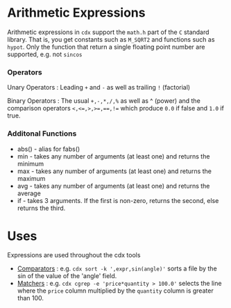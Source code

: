 # Arithmetic Expressions

Arithmetic expressions in `cdx` support the `math.h` part of the `C` standard library. That is, you get constants such as `M_SQRT2` and functions such as `hypot`. Only the function that return a single floating point number are supported, e.g. not `sincos`

### Operators

Unary Operators : Leading `+` and `-` as well as trailing `!` (factorial)

Binary Operators : The usual `+,-,*,/,%` as well as ^ (power) and the comparison operators `<,<=,>,>=,==,!=` which produce `0.0` if false and `1.0` if true.

### Additonal Functions

* abs() - alias for fabs()
* min - takes any number of arguments (at least one) and returns the minimum
* max - takes any number of arguments (at least one) and returns the maximum
* avg - takes any number of arguments (at least one) and returns the average
* if - takes 3 arguments. If the first is non-zero, returns the second, else returns the third.

# Uses

Expressions are used throughout the cdx tools

* [Comparators](Comparator.md) : e.g. `cdx sort -k ',expr,sin(angle)'` sorts a file by the sin of the value of the 'angle' field.
* [Matchers](Matcher.md) : e.g. `cdx cgrep -e 'price*quantity > 100.0'` selects the line where the `price` column multiplied by the `quantity` column is greater than 100. 
